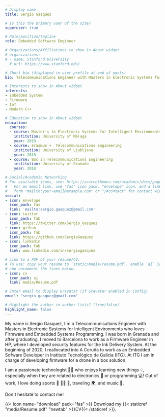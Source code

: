 ```yaml
---
# Display name
title: Sergio Gasquez

# Is this the primary user of the site?
superuser: true

# Role/position/tagline
role: Embedded Software Engineer

# Organizations/Affiliations to show in About widget
# organizations:
# - name: Stanford University
  # url: https://www.stanford.edu/

# Short bio (displayed in user profile at end of posts)
bio: Telecommunications Engineer with Masters in Electronic Systems for Intelligent Environments who loves firmware and embedded systems programming!

# Interests to show in About widget
interests:
- Embedded System
- Firmware 
- IoT
- Modern C++

# Education to show in About widget
education:
  courses:
  - course: Master's in Electronic Systems for Intelligent Environments
    institution: University of Málaga
    year: 2019
  - course: Erasmus +  Telecommunications Engineering
    institution: University of Ljubljana
    year: 2018
  - course: BSc in Telecommunications Engineering
    institution: University of Granada
    year: 2018

# Social/Academic Networking
# For available icons, see: https://sourcethemes.com/academic/docs/page-builder/#icons
#   For an email link, use "fas" icon pack, "envelope" icon, and a link in the
#   form "mailto:your-email@example.com" or "/#contact" for contact widget.
social:
- icon: envelope
  icon_pack: fas
  link: 'mailto:sergio.gasquez@gmail.com'
- icon: twitter
  icon_pack: fab
  link: https://twitter.com/Sergio_Gasquez
- icon: github
  icon_pack: fab
  link: https://github.com/SergioGasquez
- icon: linkedin
  icon_pack: fab
  link: www.linkedin.com/in/sergiogasquez

# Link to a PDF of your resume/CV.
# To use: copy your resume to `static/media/resume.pdf`, enable `ai` icons in `params.toml`, 
# and uncomment the lines below.
- icon: cv
  icon_pack: ai
  link: media/Resume.pdf

# Enter email to display Gravatar (if Gravatar enabled in Config)
email: "sergio.gasquez@gmail.com"

# Highlight the author in author lists? (true/false)
highlight_name: false
---
```


My name is Sergio Gasquez, I'm a Telecommunications Engineer with Masters in Electronic Systems for Intelligent Environments who loves Firmware and Embedded Systems Programming. I was born in Granada and after graduating, I moved to Barcelona to work as a Firmware Engineer in HP, where I developed security features for the Ink Delivery System. At the beginning of 2020, I reallocated into A Coruña to work as an Embedded Sofware Developer in Instituto Tecnológico de Galicia (ITG). At ITG I am in charge of developing firmware for a drone in a box solution. 

I am a passionate technologist :man_technologist: who enjoys learning new things :bulb:, especially when they are related to electronics :robot: or programming :computer:! Out of work, I love doing sports :climbing: :swimming_man: :hiking_boot:, traveling :earth_africa:, and music :love_you_gesture:. 

Don't hesitate to contact me! 

{{< icon name="download" pack="fas" >}} Download my {{< staticref "media/Resume.pdf" "newtab" >}}CV{{< /staticref >}}.
